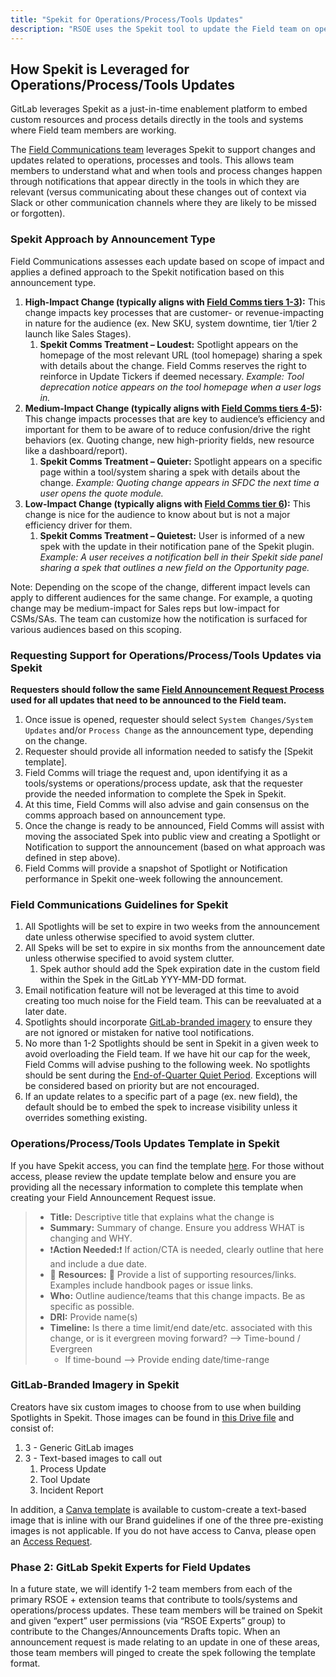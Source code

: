 ```yaml
---
title: "Spekit for Operations/Process/Tools Updates"
description: "RSOE uses the Spekit tool to update the Field team on operational, process and/or tools changes."
---
```


## How Spekit is Leveraged for Operations/Process/Tools Updates

GitLab leverages Spekit as a just-in-time enablement platform to embed custom resources and process details directly in the tools and systems where Field team members are working.

The [Field Communications team](/handbook/sales/field-communications/) leverages Spekit to support changes and updates related to operations, processes and tools. This allows team members to understand what and when tools and process changes happen through notifications that appear directly in the tools in which they are relevant (versus communicating about these changes out of context via Slack or other communication channels where they are likely to be missed or forgotten).

### Spekit Approach by Announcement Type

Field Communications assesses each update based on scope of impact and applies a defined approach to the Spekit notification based on this announcement type.

1. **High-Impact Change (typically aligns with [Field Comms tiers 1-3](/handbook/sales/field-communications/#field-communications-playbook)):** This change impacts key processes that are customer- or revenue-impacting in nature for the audience (ex. New SKU, system downtime, tier 1/tier 2 launch like Sales Stages).
   1. **Spekit Comms Treatment – Loudest:** Spotlight appears on the homepage of the most relevant URL (tool homepage) sharing a spek with details about the change. Field Comms reserves the right to reinforce in Update Tickers if deemed necessary. *Example: Tool deprecation notice appears on the tool homepage when a user logs in.*
1. **Medium-Impact Change (typically aligns with [Field Comms tiers 4-5](/handbook/sales/field-communications/#field-communications-playbook)):** This change impacts processes that are key to audience’s efficiency and important for them to be aware of to reduce confusion/drive the right behaviors (ex. Quoting change, new high-priority fields, new resource like a dashboard/report).
   1. **Spekit Comms Treatment – Quieter:** Spotlight appears on a specific page within a tool/system sharing a spek with details about the change. *Example: Quoting change appears in SFDC the next time a user opens the quote module.*
1. **Low-Impact Change (typically aligns with [Field Comms tier 6](/handbook/sales/field-communications/#field-communications-playbook)):** This change is nice for the audience to know about but is not a major efficiency driver for them.
   1. **Spekit Comms Treatment – Quietest:** User is informed of a new spek with the update in their notification pane of the Spekit plugin. *Example: A user receives a notification bell in their Spekit side panel sharing a spek that outlines a new field on the Opportunity page.*

Note: Depending on the scope of the change, different impact levels can apply to different audiences for the same change. For example, a quoting change may be medium-impact for Sales reps but low-impact for CSMs/SAs. The team can customize how the notification is surfaced for various audiences based on this scoping.

### Requesting Support for Operations/Process/Tools Updates via Spekit

**Requesters should follow the same [Field Announcement Request Process](/handbook/sales/field-communications/#requesting-field-announcements) used for all updates that need to be announced to the Field team.**

1. Once issue is opened, requester should select `System Changes/System Updates` and/or `Process Change` as the announcement type, depending on the change.
1. Requester should provide all information needed to satisfy the [Spekit template].
1. Field Comms will triage the request and, upon identifying it as a tools/systems or operations/process update, ask that the requester provide the needed information to complete the Spek in Spekit.
1. At this time, Field Comms will also advise and gain consensus on the comms approach based on announcement type.
1. Once the change is ready to be announced, Field Comms will assist with moving the associated Spek into public view and creating a Spotlight or Notification to support the announcement (based on what approach was defined in step above).
1. Field Comms will provide a snapshot of Spotlight or Notification performance in Spekit one-week following the announcement.

### Field Communications Guidelines for Spekit

1. All Spotlights will be set to expire in two weeks from the announcement date unless otherwise specified to avoid system clutter.
1. All Speks will be set to expire in six months from the announcement date unless otherwise specified to avoid system clutter.
   1. Spek author should add the Spek expiration date in the custom field within the Spek in the GitLab YYY-MM-DD format.
1. Email notification feature will not be leveraged at this time to avoid creating too much noise for the Field team. This can be reevaluated at a later date.
1. Spotlights should incorporate [GitLab-branded imagery](/handbook/sales/field-operations/release-schedule/#gitlab--branded-imagery-in-spekit) to ensure they are not ignored or mistaken for native tool notifications.
1. No more than 1-2 Spotlights should be sent in Spekit in a given week to avoid overloading the Field team. If we have hit our cap for the week, Field Comms will advise pushing to the following week. No spotlights should be sent during the [End-of-Quarter Quiet Period](/handbook/sales/field-communications/#field-comms-quiet-periods). Exceptions will be considered based on priority but are not encouraged.
1. If an update relates to a specific part of a page (ex. new field), the default should be to embed the spek to increase visibility unless it overrides something existing.

### Operations/Process/Tools Updates Template in Spekit

If you have Spekit access, you can find the template [here](https://app.spekit.co/app/wiki/?type=object%2Cfield_value%2Cbusiness_term%2Casset&topic=4cfd134c-8f0d-4e21-8eb5-b2816ead2d88&tag=Changes%2FAnnouncements%20Drafts&expanded=true). For those without access, please review the update template below and ensure you are providing all the necessary information to complete this template when creating your Field Announcement Request issue.

> - **Title:** Descriptive title that explains what the change is
> - **Summary:** Summary of change. Ensure you address WHAT is changing and WHY.
> - ❗️**Action Needed:**❗️ If action/CTA is needed, clearly outline that here and include a due date.
> - 📖 **Resources:** 📖  Provide a list of supporting resources/links. Examples include handbook pages or issue links.
> - **Who:** Outline audience/teams that this change impacts. Be as specific as possible.
> - **DRI:** Provide name(s)
> - **Timeline:** Is there a time limit/end date/etc. associated with this change, or is it evergreen moving forward? --> Time-bound / Evergreen
>   - If time-bound --> Provide ending date/time-range

### GitLab-Branded Imagery in Spekit

Creators have six custom images to choose from to use when building Spotlights in Spekit. Those images can be found in [this Drive file](https://drive.google.com/drive/folders/11GwsupAb3dayfSSP_SZ_w0w7KkkPsXIc?usp=sharing) and consist of:

1. 3 - Generic GitLab images
1. 3 - Text-based images to call out
   1. Process Update
   1. Tool Update
   1. Incident Report

In addition, a [Canva template](https://www.canva.com/design/DAGOCmVEVoI/-J-pk80dtxI59EyYqIp5Eg/edit?utm_content=DAGOCmVEVoI&utm_campaign=designshare&utm_medium=link2&utm_source=sharebutton) is available to custom-create a text-based image that is inline with our Brand guidelines if one of the three pre-existing images is not applicable. If you do not have access to Canva, please open an [Access Request](/handbook/security/corporate/end-user-services/onboarding-access-requests/access-requests/).

### Phase 2: GitLab Spekit Experts for Field Updates

In a future state, we will identify 1-2 team members from each of the primary RSOE + extension teams that contribute to tools/systems and operations/process updates. These team members will be trained on Spekit and given “expert” user permissions (via “RSOE Experts” group) to contribute to the Changes/Announcements Drafts topic. When an announcement request is made relating to an update in one of these areas, those team members will pinged to create the spek following the template format.
